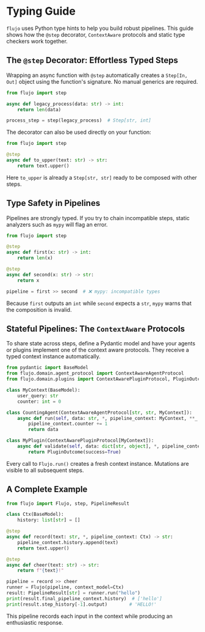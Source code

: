 # Typing Guide

`flujo` uses Python type hints to help you build robust pipelines. This guide shows how the `@step` decorator, `ContextAware` protocols and static type checkers work together.

## The `@step` Decorator: Effortless Typed Steps

Wrapping an async function with `@step` automatically creates a `Step[In, Out]` object using the function's signature. No manual generics are required.

```python
from flujo import step

async def legacy_process(data: str) -> int:
    return len(data)

process_step = step(legacy_process)  # Step[str, int]
```

The decorator can also be used directly on your function:

```python
from flujo import step

@step
async def to_upper(text: str) -> str:
    return text.upper()
```

Here `to_upper` is already a `Step[str, str]` ready to be composed with other steps.

## Type Safety in Pipelines

Pipelines are strongly typed. If you try to chain incompatible steps, static analyzers such as `mypy` will flag an error.

```python
from flujo import step

@step
async def first(x: str) -> int:
    return len(x)

@step
async def second(x: str) -> str:
    return x

pipeline = first >> second  # ❌ mypy: incompatible types
```

Because `first` outputs an `int` while `second` expects a `str`, `mypy` warns that the composition is invalid.

## Stateful Pipelines: The `ContextAware` Protocols

To share state across steps, define a Pydantic model and have your agents or plugins implement one of the context aware protocols. They receive a typed context instance automatically.

```python
from pydantic import BaseModel
from flujo.domain.agent_protocol import ContextAwareAgentProtocol
from flujo.domain.plugins import ContextAwarePluginProtocol, PluginOutcome

class MyContext(BaseModel):
    user_query: str
    counter: int = 0

class CountingAgent(ContextAwareAgentProtocol[str, str, MyContext]):
    async def run(self, data: str, *, pipeline_context: MyContext, **_: object) -> str:
        pipeline_context.counter += 1
        return data

class MyPlugin(ContextAwarePluginProtocol[MyContext]):
    async def validate(self, data: dict[str, object], *, pipeline_context: MyContext, **_: object) -> PluginOutcome:
        return PluginOutcome(success=True)
```

Every call to `Flujo.run()` creates a fresh context instance. Mutations are visible to all subsequent steps.

## A Complete Example

```python
from flujo import Flujo, step, PipelineResult

class Ctx(BaseModel):
    history: list[str] = []

@step
async def record(text: str, *, pipeline_context: Ctx) -> str:
    pipeline_context.history.append(text)
    return text.upper()

@step
async def cheer(text: str) -> str:
    return f"{text}!"

pipeline = record >> cheer
runner = Flujo(pipeline, context_model=Ctx)
result: PipelineResult[str] = runner.run("hello")
print(result.final_pipeline_context.history)  # ['hello']
print(result.step_history[-1].output)        # 'HELLO!'
```

This pipeline records each input in the context while producing an enthusiastic response.
